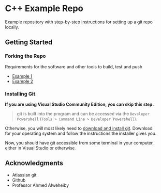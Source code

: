 # C++ Example Repo

Example repository with step-by-step instructions for setting up a git repo locally.

## Getting Started

### Forking the Repo

Requirements for the software and other tools to build, test and push 
- [Example 1](https://www.example.com)
- [Example 2](https://www.example.com)

### Installing Git

**If you are using Visual Studio Community Edition, you can skip this step.**
> git is built into the program and can be accessed via the `Developer Powershell` (`Tools > Command Line > Developer Powershell`).

Otherwise, you will most likely need to [download and install git](https://git-scm.com/downloads). Download for your operating system and follow the instructions the installer gives you.

Now, you should have git accessible from some terminal in your computer, either in Visual Studio or otherwise.

## Acknowledgments

  - Atlassian git
  - Github
  - Professor Ahmed Alweheiby
